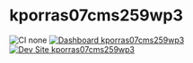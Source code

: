# kporras07cms259wp3

![CI none](https://img.shields.io/badge/ci-none-orange.svg)
[![Dashboard kporras07cms259wp3](https://img.shields.io/badge/dashboard-kporras07cms259wp3-yellow.svg)](https://dashboard.pantheon.io/sites/01132bbc-14b3-4f44-9dca-42d9387342c1#dev/code)
[![Dev Site kporras07cms259wp3](https://img.shields.io/badge/site-kporras07cms259wp3-blue.svg)](http://dev-kporras07cms259wp3.pantheonsite.io/)